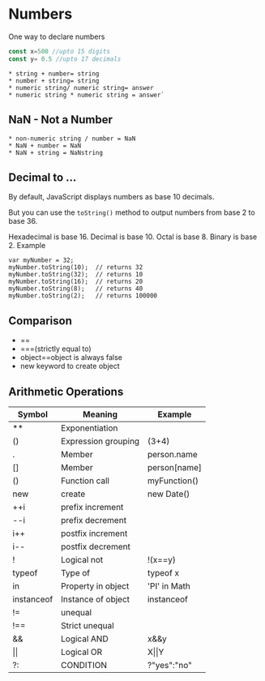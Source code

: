 # Numbers
One way to declare numbers
```js
const x=500 //upto 15 digits
const y= 0.5 //upto 17 decimals
```
```
* string + number= string
* number + string= string
* numeric string/ numeric string= answer
* numeric string * numeric string = answer`
```
## NaN - Not a Number
```
* non-numeric string / number = NaN
* NaN + number = NaN
* NaN + string = NaNstring
```
## Decimal to ...
 By default, JavaScript displays numbers as base 10 decimals.

But you can use the `toString()` method to output numbers from base 2 to base 36.

Hexadecimal is base 16. Decimal is base 10. Octal is base 8. Binary is base 2.
Example
```
var myNumber = 32;
myNumber.toString(10);  // returns 32
myNumber.toString(32);  // returns 10
myNumber.toString(16);  // returns 20
myNumber.toString(8);   // returns 40
myNumber.toString(2);   // returns 100000
```
## Comparison
* ==
* ===(strictly equal to)
* object==object is always false
* new keyword to create object

## Arithmetic Operations

| Symbol     | Meaning             | Example      |
|------------|---------------------|--------------|
| **         | Exponentiation      |              |
| ()         | Expression grouping | (3+4)        |
| .          | Member              | person.name  |
| []         | Member              | person[name] |
| ()         | Function call       | myFunction() |
| new        | create              | new Date()   |
| ++i        | prefix increment    |              |
| --i        | prefix decrement    |              |
| i++        | postfix increment   |              |
| i--        | postfix decrement   |              |
| !          | Logical not         | !(x==y)      |
| typeof     | Type of             | typeof x     |
| in         | Property in object  | 'PI' in Math |
| instanceof | Instance of object  | instanceof   |
| !=         | unequal             |              |
| !==        | Strict unequal      |              |
| &&         | Logical AND         | x&&y         |
| \|\|       | Logical OR          | X\|\|Y       |
| ?:         | CONDITION           | ?"yes":"no"  |


